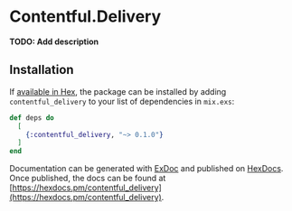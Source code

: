 # Contentful.Delivery

**TODO: Add description**

## Installation

If [available in Hex](https://hex.pm/docs/publish), the package can be installed
by adding `contentful_delivery` to your list of dependencies in `mix.exs`:

```elixir
def deps do
  [
    {:contentful_delivery, "~> 0.1.0"}
  ]
end
```

Documentation can be generated with [ExDoc](https://github.com/elixir-lang/ex_doc)
and published on [HexDocs](https://hexdocs.pm). Once published, the docs can
be found at [https://hexdocs.pm/contentful_delivery](https://hexdocs.pm/contentful_delivery).

